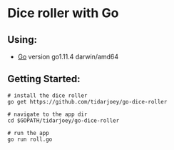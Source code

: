 # Dice roller with Go

## Using:

* <a href="https://golang.org/" target="_ blank">Go</a> version go1.11.4 darwin/amd64

## Getting Started:

```
# install the dice roller
go get https://github.com/tidarjoey/go-dice-roller

# navigate to the app dir
cd $GOPATH/tidarjoey/go-dice-roller

# run the app
go run roll.go
```
